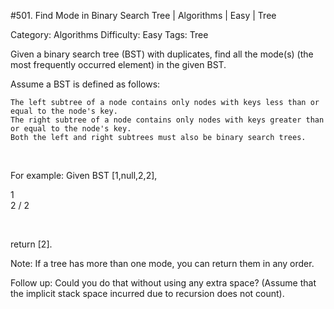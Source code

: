 #501. Find Mode in Binary Search Tree | Algorithms | Easy | Tree

Category: Algorithms
Difficulty: Easy
Tags: Tree

Given a binary search tree (BST) with duplicates, find all the mode(s) (the most frequently occurred element) in the given BST.

Assume a BST is defined as follows:


	The left subtree of a node contains only nodes with keys less than or equal to the node's key.
	The right subtree of a node contains only nodes with keys greater than or equal to the node's key.
	Both the left and right subtrees must also be binary search trees.


 

For example:
Given BST [1,null,2,2],


   1
    \
     2
    /
   2


 

return [2].

Note: If a tree has more than one mode, you can return them in any order.

Follow up: Could you do that without using any extra space? (Assume that the implicit stack space incurred due to recursion does not count).

